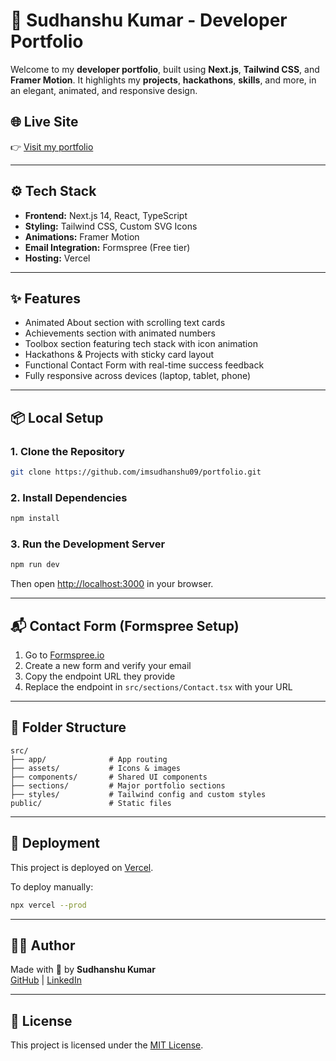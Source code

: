 
# 🚀 Sudhanshu Kumar - Developer Portfolio

Welcome to my **developer portfolio**, built using **Next.js**, **Tailwind CSS**, and **Framer Motion**. It highlights my **projects**, **hackathons**, **skills**, and more, in an elegant, animated, and responsive design.

## 🌐 Live Site
👉 [Visit my portfolio]([https://portfolio-sudhanshu.vercel.app](https://portfolio-sudhanshu-one.vercel.app/))

---

## ⚙️ Tech Stack

- **Frontend:** Next.js 14, React, TypeScript
- **Styling:** Tailwind CSS, Custom SVG Icons
- **Animations:** Framer Motion
- **Email Integration:** Formspree (Free tier)
- **Hosting:** Vercel

---

## ✨ Features

- Animated About section with scrolling text cards
- Achievements section with animated numbers
- Toolbox section featuring tech stack with icon animation
- Hackathons & Projects with sticky card layout
- Functional Contact Form with real-time success feedback
- Fully responsive across devices (laptop, tablet, phone)

---

## 📦 Local Setup

### 1. Clone the Repository
```bash
git clone https://github.com/imsudhanshu09/portfolio.git
```

### 2. Install Dependencies
```bash
npm install
```

### 3. Run the Development Server
```bash
npm run dev
```
Then open [http://localhost:3000](http://localhost:3000) in your browser.

---

## 📬 Contact Form (Formspree Setup)

1. Go to [Formspree.io](https://formspree.io)
2. Create a new form and verify your email
3. Copy the endpoint URL they provide
4. Replace the endpoint in `src/sections/Contact.tsx` with your URL

---

## 📁 Folder Structure

```
src/
├── app/              # App routing
├── assets/           # Icons & images
├── components/       # Shared UI components
├── sections/         # Major portfolio sections
├── styles/           # Tailwind config and custom styles
public/               # Static files
```

---

## 🚀 Deployment

This project is deployed on [Vercel]([https://vercel.com/](https://portfolio-sudhanshu-one.vercel.app/)).

To deploy manually:

```bash
npx vercel --prod
```

---

## 👨‍💻 Author

Made with 💖 by **Sudhanshu Kumar**  
[GitHub](https://github.com/imsudhanshu09) | [LinkedIn]([https://www.linkedin.com/in/sudhanshu-kumar-iiitp/](https://www.linkedin.com/in/sudhanshu-kumar-a6657a287))

---

## 📝 License

This project is licensed under the [MIT License](LICENSE).

